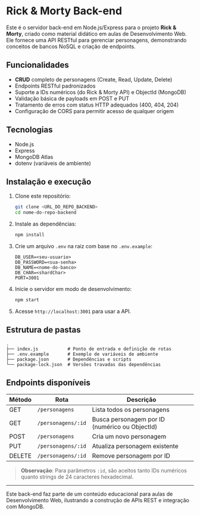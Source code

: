 # Rick & Morty Back-end

Este é o servidor back-end em Node.js/Express para o projeto **Rick & Morty**, criado como material didático em aulas de Desenvolvimento Web. Ele fornece uma API RESTful para gerenciar personagens, demonstrando conceitos de bancos NoSQL e criação de endpoints.

## Funcionalidades

* **CRUD** completo de personagens (Create, Read, Update, Delete)
* Endpoints RESTful padronizados
* Suporte a IDs numéricos (do Rick & Morty API) e ObjectId (MongoDB)
* Validação básica de payloads em POST e PUT
* Tratamento de erros com status HTTP adequados (400, 404, 204)
* Configuração de CORS para permitir acesso de qualquer origem

## Tecnologias

* Node.js
* Express
* MongoDB Atlas
* dotenv (variáveis de ambiente)

## Instalação e execução

1. Clone este repositório:

   ```bash
   git clone <URL_DO_REPO_BACKEND>
   cd nome-do-repo-backend
   ```
2. Instale as dependências:

   ```bash
   npm install
   ```
3. Crie um arquivo `.env` na raiz com base no `.env.example`:

   ```env
   DB_USER=<seu-usuario>
   DB_PASSWORD=<sua-senha>
   DB_NAME=<nome-do-banco>
   DB_CHAR=<shardChar>
   PORT=3001
   ```
4. Inicie o servidor em modo de desenvolvimento:

   ```bash
   npm start
   ```
5. Acesse `http://localhost:3001` para usar a API.

## Estrutura de pastas

```plaintext
.
├── index.js           # Ponto de entrada e definição de rotas
├── .env.example       # Exemplo de variáveis de ambiente
├── package.json       # Dependências e scripts
└── package-lock.json  # Versões travadas das dependências
```

## Endpoints disponíveis

| Método | Rota               | Descrição                                      |
| ------ | ------------------ | ---------------------------------------------- |
| GET    | `/personagens`     | Lista todos os personagens                     |
| GET    | `/personagens/:id` | Busca personagem por ID (numérico ou ObjectId) |
| POST   | `/personagens`     | Cria um novo personagem                        |
| PUT    | `/personagens/:id` | Atualiza personagem existente                  |
| DELETE | `/personagens/:id` | Remove personagem por ID                       |

> **Observação**: Para parâmetros `:id`, são aceitos tanto IDs numéricos quanto strings de 24 caracteres hexadecimal.

---

Este back-end faz parte de um conteúdo educacional para aulas de Desenvolvimento Web, ilustrando a construção de APIs REST e integração com MongoDB.
